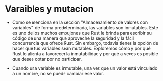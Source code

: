 # Varaibles y mutacion

- Como se menciona en la sección "Almacenamiento de valores con variables", de forma predeterminada, las variables son inmutables. Este es uno de los muchos empujones que Rust le brinda para escribir su código de una manera que aproveche la seguridad y la fácil concurrencia que ofrece Rust. Sin embargo, todavía tienes la opción de hacer que tus variables sean mutables. Exploremos cómo y por qué Rust lo alienta a favorecer la inmutabilidad y por qué a veces es posible que desee optar por no participar.

- Cuando una variable es inmutable, una vez que un valor está vinculado a un nombre, no se puede cambiar ese valor.

